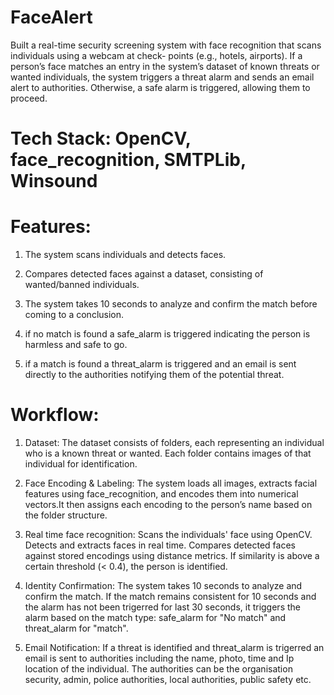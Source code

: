 # FaceAlert
Built a real-time security screening system with face recognition that scans individuals using a webcam at check-
points (e.g., hotels, airports). If a person’s face matches an entry in the system’s dataset of known threats or wanted individuals, the system
triggers a threat alarm and sends an email alert to authorities. Otherwise, a safe alarm is triggered, allowing them
to proceed.

# Tech Stack: OpenCV, face_recognition, SMTPLib, Winsound

# Features:
1. The system scans individuals and detects faces.

2. Compares detected faces against a dataset, consisting of wanted/banned individuals.

3. The system takes 10 seconds to analyze and confirm the match before coming to a conclusion.

4. if no match is found a safe_alarm is triggered indicating the person is harmless and safe to go.

5. if a match is found a threat_alarm is triggered and an email is sent directly to the authorities notifying them of the potential threat.

# Workflow:
1. Dataset: The dataset consists of folders, each representing an individual who is a known threat or wanted. Each folder contains images of that individual for identification.

2. Face Encoding & Labeling: The system loads all images, extracts facial features using face_recognition, and encodes them into numerical vectors.It then assigns each encoding to the person’s name based on the folder structure.

3. Real time face recognition: Scans the individuals' face using OpenCV. Detects and extracts faces in real time. Compares detected faces against stored encodings using distance metrics. If similarity is above a certain threshold (< 0.4), the person is identified.

4. Identity Confirmation:  The system takes 10 seconds to analyze and confirm the match. If the match remains consistent for 10 seconds and the alarm has not been trigerred for last 30 seconds, it triggers the alarm based on the match type: safe_alarm for "No match" and threat_alarm for "match".

5. Email Notification: If a threat is identified and threat_alarm is trigerred an email is sent to authorities including the name, photo, time and Ip location of the individual. The authorities can be the organisation security, admin, police authorities, local authorities, public safety etc.

